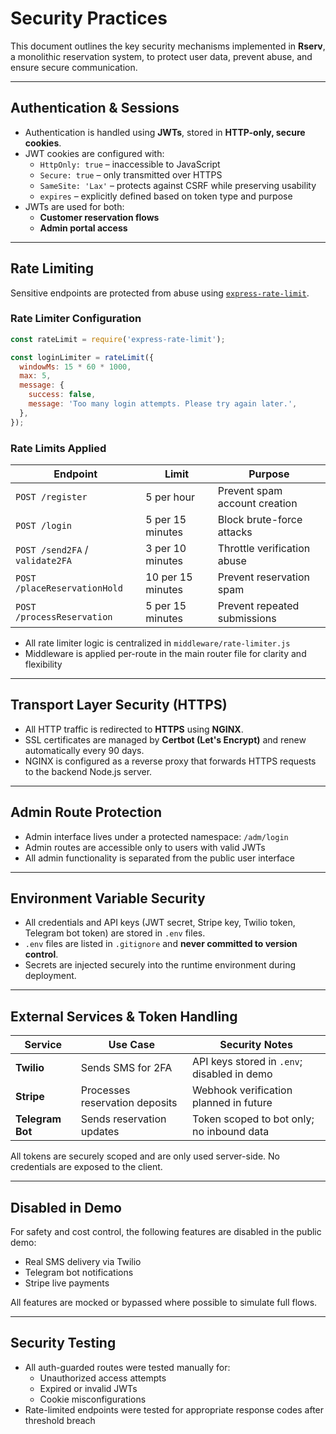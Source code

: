 # Security Practices

This document outlines the key security mechanisms implemented in **Rserv**, a monolithic reservation system, to protect user data, prevent abuse, and ensure secure communication.

---

## Authentication & Sessions

- Authentication is handled using **JWTs**, stored in **HTTP-only, secure cookies**.
- JWT cookies are configured with:
  - `HttpOnly: true` – inaccessible to JavaScript
  - `Secure: true` – only transmitted over HTTPS
  - `SameSite: 'Lax'` – protects against CSRF while preserving usability
  - `expires` – explicitly defined based on token type and purpose
- JWTs are used for both:
  - **Customer reservation flows**
  - **Admin portal access**

---

## Rate Limiting

Sensitive endpoints are protected from abuse using [`express-rate-limit`](https://www.npmjs.com/package/express-rate-limit).

### Rate Limiter Configuration

```js
const rateLimit = require('express-rate-limit');

const loginLimiter = rateLimit({
  windowMs: 15 * 60 * 1000,
  max: 5,
  message: {
    success: false,
    message: 'Too many login attempts. Please try again later.',
  },
});
```

### Rate Limits Applied

| Endpoint                        | Limit             | Purpose                       |
| ------------------------------- | ----------------- | ----------------------------- |
| `POST /register`                | 5 per hour        | Prevent spam account creation |
| `POST /login`                   | 5 per 15 minutes  | Block brute-force attacks     |
| `POST /send2FA` / `validate2FA` | 3 per 10 minutes  | Throttle verification abuse   |
| `POST /placeReservationHold`    | 10 per 15 minutes | Prevent reservation spam      |
| `POST /processReservation`      | 5 per 15 minutes  | Prevent repeated submissions  |

- All rate limiter logic is centralized in `middleware/rate-limiter.js`
- Middleware is applied per-route in the main router file for clarity and flexibility

---

## Transport Layer Security (HTTPS)

- All HTTP traffic is redirected to **HTTPS** using **NGINX**.
- SSL certificates are managed by **Certbot (Let's Encrypt)** and renew automatically every 90 days.
- NGINX is configured as a reverse proxy that forwards HTTPS requests to the backend Node.js server.

---

## Admin Route Protection

- Admin interface lives under a protected namespace: `/adm/login`
- Admin routes are accessible only to users with valid JWTs
- All admin functionality is separated from the public user interface

---

## Environment Variable Security

- All credentials and API keys (JWT secret, Stripe key, Twilio token, Telegram bot token) are stored in `.env` files.
- `.env` files are listed in `.gitignore` and **never committed to version control**.
- Secrets are injected securely into the runtime environment during deployment.

---

## External Services & Token Handling

| Service          | Use Case                       | Security Notes                              |
| ---------------- | ------------------------------ | ------------------------------------------- |
| **Twilio**       | Sends SMS for 2FA              | API keys stored in `.env`; disabled in demo |
| **Stripe**       | Processes reservation deposits | Webhook verification planned in future      |
| **Telegram Bot** | Sends reservation updates      | Token scoped to bot only; no inbound data   |

All tokens are securely scoped and are only used server-side. No credentials are exposed to the client.

---

## Disabled in Demo

For safety and cost control, the following features are disabled in the public demo:

- Real SMS delivery via Twilio
- Telegram bot notifications
- Stripe live payments

All features are mocked or bypassed where possible to simulate full flows.

---

## Security Testing

- All auth-guarded routes were tested manually for:
  - Unauthorized access attempts
  - Expired or invalid JWTs
  - Cookie misconfigurations
- Rate-limited endpoints were tested for appropriate response codes after threshold breach
